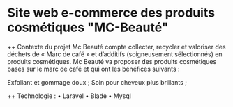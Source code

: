 # Site web e-commerce des produits cosmétiques "MC-Beauté"

++ Contexte du projet
Mc Beauté compte collecter, recycler et valoriser des déchets de « Marc de café » et d’additifs (soigneusement sélectionnés) en produits cosmétiques. Mc Beauté va proposer des produits cosmétiques basés sur le marc de café et qui ont les bénéfices suivants :

Exfoliant et gommage doux ;
Soin pour cheveux plus brillants ;


++ Technologie :
 • Laravel • Blade • Mysql
